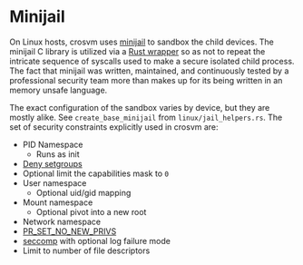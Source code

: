 # Minijail

On Linux hosts, crosvm uses [minijail](https://google.github.io/minijail/) to sandbox the child
devices. The minijail C library is utilized via a
[Rust wrapper](https://android.googlesource.com/platform/external/minijail/+/refs/heads/master/rust/minijail/src/lib.rs)
so as not to repeat the intricate sequence of syscalls used to make a secure isolated child process.
The fact that minijail was written, maintained, and continuously tested by a professional security
team more than makes up for its being written in an memory unsafe language.

The exact configuration of the sandbox varies by device, but they are mostly alike. See
`create_base_minijail` from `linux/jail_helpers.rs`. The set of security constraints explicitly used
in crosvm are:

- PID Namespace
  - Runs as init
- [Deny setgroups](https://lwn.net/Articles/626665/)
- Optional limit the capabilities mask to `0`
- User namespace
  - Optional uid/gid mapping
- Mount namespace
  - Optional pivot into a new root
- Network namespace
- [PR_SET_NO_NEW_PRIVS](https://www.kernel.org/doc/Documentation/prctl/no_new_privs.txt)
- [seccomp](seccomp.html) with optional log failure mode
- Limit to number of file descriptors
